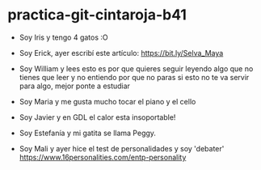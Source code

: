 # practica-git-cintaroja-b41

- Soy Iris y tengo 4 gatos :O

- Soy Erick, ayer escribí este artículo: 
    https://bit.ly/Selva_Maya
    
- Soy William y lees esto es por que quieres seguir leyendo algo que no tienes que leer 
y no entiendo por que no paras si esto no te va servir para algo, mejor ponte a estudiar 

- Soy Maria y me gusta mucho tocar el piano y el cello

- Soy Javier y en GDL el calor esta insoportable! 

- Soy Estefanía y mi gatita se llama Peggy.

- Soy Mali y ayer hice el test de personalidades y soy 'debater'
    https://www.16personalities.com/entp-personality
 
